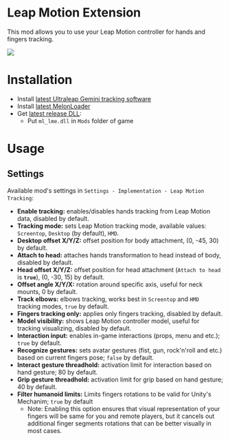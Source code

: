 # Leap Motion Extension
This mod allows you to use your Leap Motion controller for hands and fingers tracking.

[![](.github/img_01.png)](https://youtu.be/nak1C8uibgc)

# Installation
* Install [latest Ultraleap Gemini tracking software](https://developer.leapmotion.com/tracking-software-download)
* Install [latest MelonLoader](https://github.com/LavaGang/MelonLoader)
* Get [latest release DLL](../../../releases/latest):
  * Put `ml_lme.dll` in `Mods` folder of game

# Usage
## Settings
Available mod's settings in `Settings - Implementation - Leap Motion Tracking`:
* **Enable tracking:** enables/disables hands tracking from Leap Motion data, disabled by default.
* **Tracking mode:** sets Leap Motion tracking mode, available values: `Screentop`, `Desktop` (by default), `HMD`.
* **Desktop offset X/Y/Z:** offset position for body attachment, (0, -45, 30) by default.
* **Attach to head:** attaches hands transformation to head instead of body, disabled by default.
* **Head offset X/Y/Z:** offset position for head attachment (`Attach to head` is **`true`**), (0, -30, 15) by default.
* **Offset angle X/Y/X:** rotation around specific axis, useful for neck mounts, 0 by default.
* **Track elbows:** elbows tracking, works best in `Screentop` and `HMD` tracking modes, `true` by default.
* **Fingers tracking only:** applies only fingers tracking, disabled by default.
* **Model visibility:** shows Leap Motion controller model, useful for tracking visualizing, disabled by default.
* **Interaction input:** enables in-game interactions (props, menu and etc.); `true` by default.
* **Recognize gestures:** sets avatar gestures (fist, gun, rock'n'roll and etc.) based on current fingers pose; `false` by default.
* **Interact gesture threadhold:** activation limit for interaction based on hand gesture; 80 by default.
* **Grip gesture threadhold:** activation limit for grip based on hand gesture; 40 by default.
* **Filter humanoid limits:** Limits fingers rotations to be valid for Unity's Mechanim; `true` by default
  * Note: Enabling this option ensures that visual representation of your fingers will be same for you and remote players, but it cancels out additional finger segments rotations that can be better visually in most cases.
